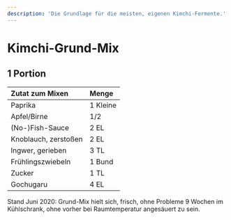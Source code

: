 ```yaml
---
description: 'Die Grundlage für die meisten, eigenen Kimchi-Fermente.'
---
```


# Kimchi-Grund-Mix

## 1 Portion

| Zutat zum Mixen | Menge |
| :--- | :--- |
| Paprika | 1 Kleine |
| Apfel/Birne | 1/2 |
| \(No-\)Fish-Sauce | 2 EL |
| Knoblauch, zerstoßen | 2 EL |
| Ingwer, gerieben | 3 TL |
| Frühlingszwiebeln | 1 Bund |
| Zucker | 1 TL |
| Gochugaru | 4 EL |

Stand Juni 2020: Grund-Mix hielt sich, frisch, ohne Probleme 9 Wochen im Kühlschrank, ohne vorher bei Raumtemperatur angesäuert zu sein.

